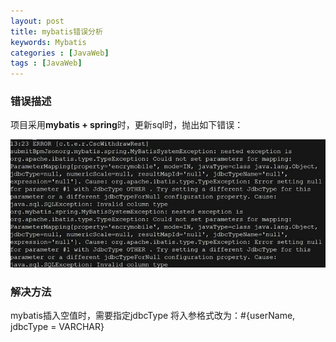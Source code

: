 ```yaml
---
layout: post
title: mybatis错误分析
keywords: Mybatis
categories : [JavaWeb]
tags : [JavaWeb]
---
```

### 错误描述
项目采用**mybatis + spring**时，更新sql时，抛出如下错误：

![picture](/images/mybatis/2016-07-07-mybatis.png)

### 解决方法

mybatis插入空值时，需要指定jdbcType
将入参格式改为：#{userName, jdbcType = VARCHAR}
